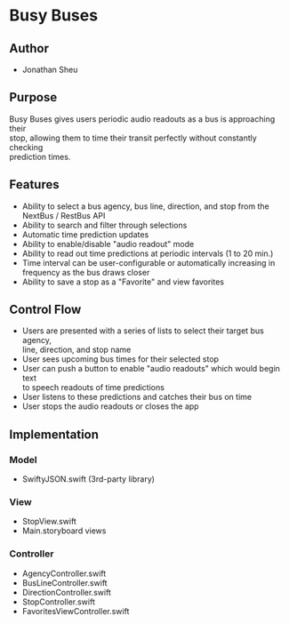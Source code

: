 # Busy Buses

## Author
* Jonathan Sheu

## Purpose
Busy Buses gives users periodic audio readouts as a bus is approaching their  
stop, allowing them to time their transit perfectly without constantly checking  
prediction times.

## Features
* Ability to select a bus agency, bus line, direction, and stop from the 
NextBus / RestBus API
* Ability to search and filter through selections
* Automatic time prediction updates
* Ability to enable/disable "audio readout" mode
* Ability to read out time predictions at periodic intervals (1 to 20 min.)
* Time interval can be user-configurable or automatically increasing in  
frequency as the bus draws closer
* Ability to save a stop as a "Favorite" and view favorites

## Control Flow
* Users are presented with a series of lists to select their target bus agency,  
line, direction, and stop name
* User sees upcoming bus times for their selected stop
* User can push a button to enable "audio readouts" which would begin text  
to speech readouts of time predictions
* User listens to these predictions and catches their bus on time
* User stops the audio readouts or closes the app

## Implementation

### Model
* SwiftyJSON.swift (3rd-party library)

### View
* StopView.swift
* Main.storyboard views

### Controller
* AgencyController.swift
* BusLineController.swift
* DirectionController.swift
* StopController.swift
* FavoritesViewController.swift
